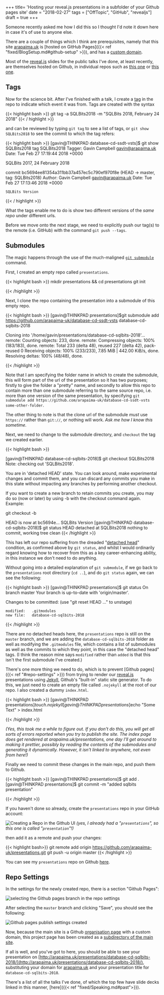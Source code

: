 +++
title=  'Hosting your reveal.js presentations in a subfolder of your Github pages site'
date =  "2018-02-27"
tags = ["OffTopic", "GitHub", "revealjs"]
draft = true
+++

Someone recently asked me how I did this so I thought I'd note it down here in case it's of use to anyone else.

There are a couple of things which I think are prerequisites, namely that this site [arapaima.uk](http://arapaima.uk) is [hosted on GitHub Pages]({{< ref "fixed/BlogSetup.md#github-setup" >}}), and has a [custom domain](https://help.github.com/articles/using-a-custom-domain-with-github-pages/).

Most of the [reveal.js](https://revealjs.com) slides for the public talks I've done, at least recently, are themselves hosted on Github, in individual repos such as [this one](https://github.com/arapaima-uk/slides-tsqlt-groupby) or [this one](https://github.com/arapaima-uk/database-cd-ssdt-vsts).

## Tags

Now for the science bit. After I've finished with a talk, I create a [tag](https://git-scm.com/book/en/v2/Git-Basics-Tagging) in the repo to indicate which event it was from. Tags are created with the syntax

{{< highlight bash >}}
git tag -a SQLBits2018 -m "SQLBits 2018, February 24 2018"
{{< / highlight >}}

and can be reviewed by typing `git tag` to see a list of tags, or `git show SQLBits2018` to see the commit to which the tag refers:

{{< highlight bash >}}
[gavin@THINKPAD database-cd-ssdt-vsts]$ git show SQLBits2018 
tag SQLBits2018
Tagger: Gavin Campbell <gavin@arapaima.uk>
Date:   Tue Feb 27 17:19:44 2018 +0000

SQLBits 2017, 24 February 2018

commit bc5694ee81354a311bb37a457ec5c790ef970f8e (HEAD -> master, tag: SQLBits2018)
Author: Gavin Campbell <gavin@arapaima.uk>
Date:   Tue Feb 27 17:13:46 2018 +0000

    SQLBits Version
{{< / highlight >}}

What the tags enable me to do is show two different versions of the _same repo_ under different urls.

Before we move onto the next stage, we need to explicitly push our tag(s) to the remote (i.e. GitHub) with the command `git push --tags`.

## Submodules

The magic happens through the use of the much-maligned [`git submodule`](https://git-scm.com/docs/git-submodule) command.

First, I created an empty repo called `presentations`.


{{< highlight bash >}}
mkdir presentations && cd presentations
git init

{{< /highlight >}}

Next, I clone the repo containing the presentation into a submodule of this empty repo.


{{< highlight bash >}}
[gavin@THINKPAD presentations]$git submodule add https://github.com/arapaima-uk/database-cd-ssdt-vsts database-cd-sqlbits-2018


Cloning into '/home/gavin/presentations/database-cd-sqlbits-2018'...
remote: Counting objects: 233, done.
remote: Compressing objects: 100% (183/183), done.
remote: Total 233 (delta 48), reused 227 (delta 42), pack-reused 0
Receiving objects: 100% (233/233), 7.85 MiB | 442.00 KiB/s, done.
Resolving deltas: 100% (48/48), done.

{{< /highlight >}}

Note that I am specifying the folder name in which to create the submodule, this will form part of the url of the presentation so it has two purposes; firstly to give the folder a "pretty" name, and secondly to allow this repo to contain more than one submodule referring to the same source repo, i.e. more than one version of the same presentation, by specifying `git submodule add https://github.com/arapaima-uk/database-cd-ssdt-vsts some-other-folder`. 

The other thing to note is that the clone url of the submodule *must* use `https://` rather than `git://`, or nothing will work. _Ask me how I know this sometime._

Next, we need to change to the submodule directory, and `checkout` the tag we created earlier.

{{< highlight bash >}}

[gavin@THINKPAD database-cd-sqlbits-2018]$ git checkout SQLBits2018 
Note: checking out 'SQLBits2018'.

You are in 'detached HEAD' state. You can look around, make experimental
changes and commit them, and you can discard any commits you make in this
state without impacting any branches by performing another checkout.

If you want to create a new branch to retain commits you create, you may
do so (now or later) by using -b with the checkout command again. Example:

  git checkout -b <new-branch-name>

HEAD is now at bc5694e... SQLBits Version
[gavin@THINKPAD database-cd-sqlbits-2018]$ git status
HEAD detached at SQLBits2018
nothing to commit, working tree clean
{{< /highlight >}}

This has left our repo suffering from the dreaded "[detached head](https://www.google.co.uk/search?q=git+detached+head)" condition, as confirmed above by `git status`,  and whilst I would ordinarily regard knowing how to recover from this as a key career-enhancing ability, in this instance we don't need to do anything.

Without going into a detailed explanation of `git submodule`, if we go back to the `presentations` root directory (`cd ..`), and do `git status` again, we can see the following:

{{< highlight bash >}}
[gavin@THINKPAD presentations]$ git status
On branch master
Your branch is up-to-date with 'origin/master'.

Changes to be committed:
  (use "git reset HEAD <file>..." to unstage)

	modified:   .gitmodules
	new file:   database-cd-sqlbits-2018
{{< /highlight >}}

There are no detached heads here, the `presentations` repo is still on the `master` branch, and we are adding the `database-cd-sqlbits-2018` folder as well as modifying the `.gitmodules` file, which contains a list of submodules as well as the commits to which they point, in this case the "detached head" tags. (I think the reason mine says `modified` rather than `added` is that this isn't the first submodule I've created.)

There's one more thing we need to do, which is to prevent [Github pages]({{< ref "#repo-settings" >}}) from trying to render our [reveal.js](https://revealjs.com) presentations using [Jekyll](https://jekyllrb.com/), Github's "built-in" static site generator. To do this, we just need to create an empty file called `.nojekyll` at the root of our repo. I also created a dummy `index.html`. 

{{< highlight bash >}}
[gavin@THINKPAD presentations]$touch .nojekyll
[gavin@THINKPAD presentations]$echo "<html><body>Some Text</body></html>" > index.html

{{< /highlight >}}

_(Yes, this took me a while to figure out. If you don't do this, you will get all sorts of errors reported when you try to publish the site. The index page does get rendered at arapaima.uk/presentations, one day I'll get around to making it prettier, possibly by reading the contents of the submodules and generating it dynamically. However, it isn't linked to anywhere, not even from here!)_


Finally we need to commit these changes in the main repo, and push them to Github.

{{< highlight bash >}}
[gavin@THINKPAD presentations]$ git add .
[gavin@THINKPAD presentations]$ git commit -m "added sqlbits presentation"

{{< /highlight >}}

If you haven't done so already, create the `presentations` repo in your GitHub account:

![Creating a Repo in the Github UI](https://s3-eu-west-1.amazonaws.com/aksidjenakfjg/hosting-revealjs-github-pages/createrepo.png)
_(yes, I already had a "`presentations`", so this one is called "`presentation`"!)_

 then add it as a remote and push your changes:

{{< highlight bash>}}
git remote add origin https://github.com/arapaima-uk/presentations.git
git push -u origin master
{{< /highlight >}}

You can see my `presentations` repo on Github [here](https://github.com/arapaima-uk/presentations).

## Repo Settings

In the settings for the newly created repo, there is a section "Github Pages":

![selecting the Github pages branch in the repo settings](https://s3-eu-west-1.amazonaws.com/aksidjenakfjg/hosting-revealjs-github-pages/selectmasterbranch.png)

After selecting the `master` branch and clicking "Save", you should see the following:

![Github pages publish settings created](https://s3-eu-west-1.amazonaws.com/aksidjenakfjg/hosting-revealjs-github-pages/branchselected.png)

Now, because the main site is a Github [organisation page](https://help.github.com/articles/user-organization-and-project-pages/) with a custom domain, this project page has been created as a [subdirectory of the main site](https://help.github.com/articles/custom-domain-redirects-for-github-pages-sites/).

If all is well, and you've got to here, you should be able to see your presentation on [http://arapaima.uk/presentations/database-cd-sqlbits-2018/](http://arapaima.uk/presentations/database-cd-sqlbits-2018/), substituting your domain for [arapaima.uk](http://arapaima.uk) and your presentation title for `database-cd-sqlbits-2018`.

There's a list of all the talks I've done, of which the top few have slide decks linked in this manner, [here]({{< ref "fixed/Speaking.md#past">}}).

